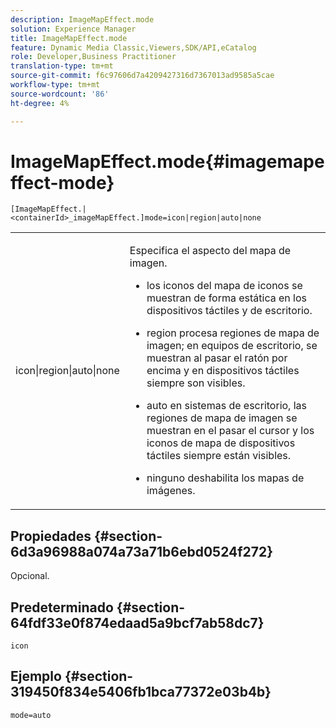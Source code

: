 ```yaml
---
description: ImageMapEffect.mode
solution: Experience Manager
title: ImageMapEffect.mode
feature: Dynamic Media Classic,Viewers,SDK/API,eCatalog
role: Developer,Business Practitioner
translation-type: tm+mt
source-git-commit: f6c97606d7a4209427316d7367013ad9585a5cae
workflow-type: tm+mt
source-wordcount: '86'
ht-degree: 4%

---
```



# ImageMapEffect.mode{#imagemapeffect-mode}

`[ImageMapEffect.|<containerId>_imageMapEffect.]mode=icon|region|auto|none`

<table id="table_4A3D7D66D76A403199303155318D0DE1"> 
 <tbody> 
  <tr> 
   <td colname="col1"> <p> <span class="codeph"> icon|region|auto|none  </span> </p> </td> 
   <td colname="col2"> <p>Especifica el aspecto del mapa de imagen. </p> <p> 
     <ul id="ul_DDA49C152718486E853213E6FC2182B2"> 
      <li id="li_18F86AB4D2F544319CCDF7BE376ABA53"> <p> <span class="codeph"> los iconos del  </span> mapa de iconos se muestran de forma estática en los dispositivos táctiles y de escritorio. </p> </li> 
      <li id="li_F8832681CDD6456E9147A37C99BAFFED"> <p> <span class="codeph"> region  </span> procesa regiones de mapa de imagen; en equipos de escritorio, se muestran al pasar el ratón por encima y en dispositivos táctiles siempre son visibles. </p> </li> 
      <li id="li_9F7DD686E8104AEB944505363F433C0F"> <p> <span class="codeph"> auto  </span> en sistemas de escritorio, las regiones de mapa de imagen se muestran en el pasar el cursor y los iconos de mapa de dispositivos táctiles siempre están visibles. </p> </li> 
      <li id="li_7CB644F3A029480293B46F44FF8D03B6"> <p> <span class="codeph"> ninguno  </span> deshabilita los mapas de imágenes. </p> </li> 
     </ul> </p> </td> 
  </tr> 
 </tbody> 
</table>

## Propiedades {#section-6d3a96988a074a73a71b6ebd0524f272}

Opcional.

## Predeterminado {#section-64fdf33e0f874edaad5a9bcf7ab58dc7}

`icon`

## Ejemplo {#section-319450f834e5406fb1bca77372e03b4b}

`mode=auto`
